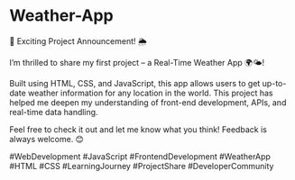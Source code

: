# Weather-App
🚀 Exciting Project Announcement! 🌦️

I’m thrilled to share my first project – a Real-Time Weather App 🌍🌤️!

Built using HTML, CSS, and JavaScript, this app allows users to get up-to-date weather information for any location in the world. This project has helped me deepen my understanding of front-end development, APIs, and real-time data handling.

Feel free to check it out and let me know what you think! Feedback is always welcome. 😊

#WebDevelopment #JavaScript #FrontendDevelopment #WeatherApp #HTML #CSS #LearningJourney #ProjectShare #DeveloperCommunity

